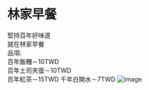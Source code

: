 # 林家早餐  
堅持百年好味道  
就在林家早餐  
品項:  
百年飯糰－10TWD  
百年土司夾蛋－10TWD  
百年紅茶－15TWD
千年白開水－7TWD
![image](http://photo.pchome.com.tw/chanrs/137922115562)
